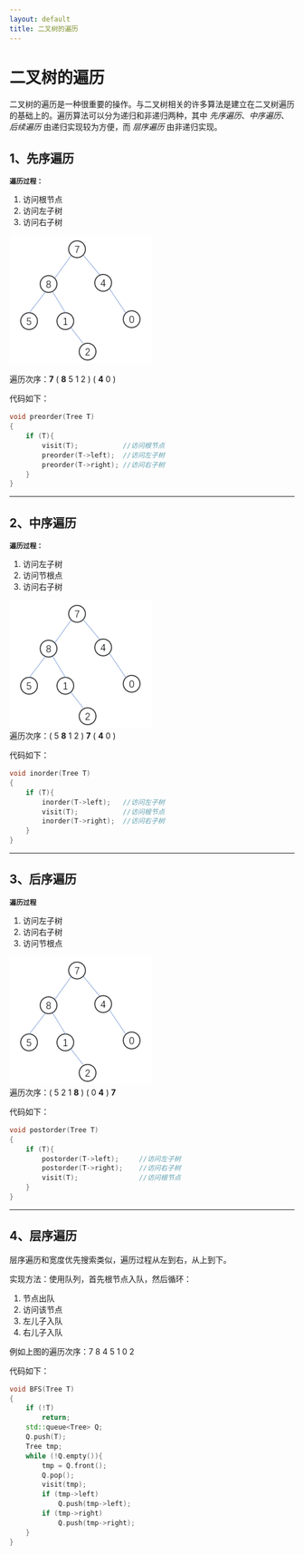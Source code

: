 ```yaml
---
layout: default
title: 二叉树的遍历
---
```



# 二叉树的遍历
二叉树的遍历是一种很重要的操作。与二叉树相关的许多算法是建立在二叉树遍历的基础上的。遍历算法可以分为递归和非递归两种，其中 _先序遍历_、_中序遍历_、 _后续遍历_ 由递归实现较为方便，而 _层序遍历_ 由非递归实现。

## 1、先序遍历
**`遍历过程：`**
<ol>
    <li>访问根节点
    <li>访问左子树
    <li>访问右子树
</ol>

![](https://github.com/HiXinJ/myhomework/blob/gh-pages/images/TreeTraversal.png?raw=true)  

遍历次序：**7** ( **8** 5 1 2 ) ( **4** 0 )

代码如下：
```c++
void preorder(Tree T)
{
    if (T){   
        visit(T);           //访问根节点
        preorder(T->left);  //访问左子树
        preorder(T->right); //访问右子树
    }
}
```
***

## 2、中序遍历
**`遍历过程：`**
<ol>
    <li>访问左子树
    <li>访问节根点
    <li>访问右子树
</ol>

![](https://github.com/HiXinJ/myhomework/blob/gh-pages/images/TreeTraversal.png?raw=true)  
遍历次序：( 5 **8** 1 2 ) **7** ( **4** 0 )   

代码如下：
```c++
void inorder(Tree T)
{
    if (T){
        inorder(T->left);   //访问左子树
        visit(T);           //访问根节点
        inorder(T->right);  //访问右子树
    }
}
```
***

## 3、后序遍历
**`遍历过程`**
<ol>
    <li>访问左子树
    <li>访问右子树
    <li>访问节根点
</ol>

![](https://github.com/HiXinJ/myhomework/blob/gh-pages/images/TreeTraversal.png?raw=true)  
遍历次序：( 5 2 1 **8** ) ( 0 **4** ) **7**  

代码如下：
```c++
void postorder(Tree T)
{
    if (T){
        postorder(T->left);     //访问左子树
        postorder(T->right);    //访问右子树
        visit(T);               //访问根节点
    }
}
```



***

## 4、层序遍历
层序遍历和宽度优先搜索类似，遍历过程从左到右，从上到下。    

实现方法：使用队列，首先根节点入队，然后循环：  
1. 节点出队  
1. 访问该节点    
1. 左儿子入队  
1. 右儿子入队  

例如上图的遍历次序：7 8 4 5 1 0 2  

代码如下：
```c++
void BFS(Tree T)
{
    if (!T)
        return;
    std::queue<Tree> Q;
    Q.push(T);
    Tree tmp;
    while (!Q.empty()){
        tmp = Q.front();
        Q.pop();
        visit(tmp);
        if (tmp->left)
            Q.push(tmp->left);
        if (tmp->right)
            Q.push(tmp->right);
    }
}
```